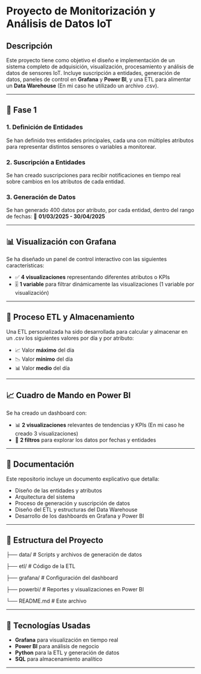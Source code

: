 # Proyecto de Monitorización y Análisis de Datos IoT

## Descripción

Este proyecto tiene como objetivo el diseño e implementación de un sistema completo de adquisición, visualización, procesamiento y análisis de datos de sensores IoT. Incluye suscripción a entidades, generación de datos, paneles de control en **Grafana** y **Power BI**, y una ETL para alimentar un **Data Warehouse** (En mi caso he utilizado un archivo .csv).

---

## 🧩 Fase 1

### 1. Definición de Entidades

Se han definido tres entidades principales, cada una con múltiples atributos para representar distintos sensores o variables a monitorear.

### 2. Suscripción a Entidades

Se han creado suscripciones para recibir notificaciones en tiempo real sobre cambios en los atributos de cada entidad.

### 3. Generación de Datos

Se han generado 400 datos por atributo, por cada entidad, dentro del rango de fechas:
📅 **01/03/2025 - 30/04/2025**

---

## 📊 Visualización con Grafana

Se ha diseñado un panel de control interactivo con las siguientes características:

- ✅ **4 visualizaciones** representando diferentes atributos o KPIs
- 🎚️ **1 variable** para filtrar dinámicamente las visualizaciones (1 variable por visualización)
---

## 🔁 Proceso ETL y Almacenamiento

Una ETL personalizada ha sido desarrollada para calcular y almacenar en un .csv los siguientes valores por día y por atributo:

- 📈 Valor **máximo** del día  
- 📉 Valor **mínimo** del día  
- 📊 Valor **medio** del día  

---

## 📈 Cuadro de Mando en Power BI

Se ha creado un dashboard con:

- 📊 **2 visualizaciones** relevantes de tendencias y KPIs (En mi caso he creado 3 visualizaciones)
- 🧮 **2 filtros** para explorar los datos por fechas y entidades

---

## 📄 Documentación

Este repositorio incluye un documento explicativo que detalla:

- Diseño de las entidades y atributos
- Arquitectura del sistema
- Proceso de generación y suscripción de datos
- Diseño del ETL y estructuras del Data Warehouse
- Desarrollo de los dashboards en Grafana y Power BI

---

## 📁 Estructura del Proyecto

├── data/ # Scripts y archivos de generación de datos

├── etl/ # Código de la ETL

├── grafana/ # Configuración del dashboard

├── powerbi/ # Reportes y visualizaciones en Power BI

└── README.md # Este archivo


---

## 🚀 Tecnologías Usadas

- **Grafana** para visualización en tiempo real
- **Power BI** para análisis de negocio
- **Python** para la ETL y generación de datos
- **SQL** para almacenamiento analítico
---
